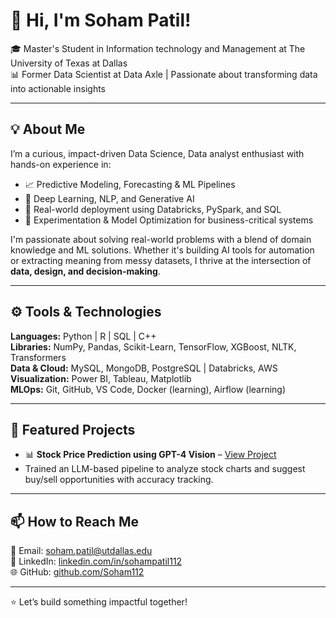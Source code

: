 # 👋 Hi, I'm Soham Patil!

🎓 Master's Student in Information technology and Management at The University of Texas at Dallas  
📊 Former Data Scientist at Data Axle | Passionate about transforming data into actionable insights

---

## 💡 About Me

I’m a curious, impact-driven Data Science, Data analyst enthusiast with hands-on experience in:

- 📈 Predictive Modeling, Forecasting & ML Pipelines  
- 🧠 Deep Learning, NLP, and Generative AI  
- 💼 Real-world deployment using Databricks, PySpark, and SQL  
- 🧪 Experimentation & Model Optimization for business-critical systems  

I'm passionate about solving real-world problems with a blend of domain knowledge and ML solutions. Whether it's building AI tools for automation or extracting meaning from messy datasets, I thrive at the intersection of **data, design, and decision-making**.

---

## ⚙️ Tools & Technologies

**Languages:** Python | R | SQL | C++  
**Libraries:** NumPy, Pandas, Scikit-Learn, TensorFlow, XGBoost, NLTK, Transformers  
**Data & Cloud:** MySQL, MongoDB, PostgreSQL | Databricks, AWS  
**Visualization:** Power BI, Tableau, Matplotlib  
**MLOps:** Git, GitHub, VS Code, Docker (learning), Airflow (learning)

---

## 🔧 Featured Projects

 - 📊 **Stock Price Prediction using GPT-4 Vision** – [View Project](https://github.com/Soham112/Stock_Prediction_GPT-4)
 - Trained an LLM-based pipeline to analyze stock charts and suggest buy/sell opportunities with accuracy tracking.

---

## 📫 How to Reach Me

📧 Email: soham.patil@utdallas.edu  
💼 LinkedIn: [linkedin.com/in/sohampatil112](https://linkedin.com/in/sohampatil112)  
🌐 GitHub: [github.com/Soham112](https://github.com/Soham112)

---

⭐ Let’s build something impactful together!
